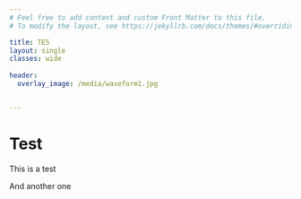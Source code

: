 ```yaml
---
# Feel free to add content and custom Front Matter to this file.
# To modify the layout, see https://jekyllrb.com/docs/themes/#overriding-theme-defaults

title: TES
layout: single
classes: wide
	
header:
  overlay_image: /media/waveform1.jpg


---
```


# Test

This is a test

And another one

